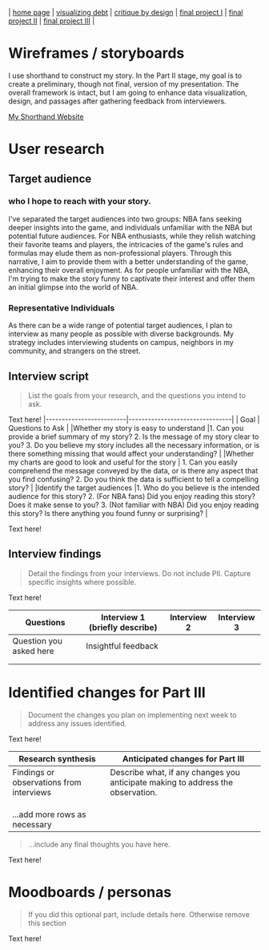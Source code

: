 | [home page](https://cmustudent.github.io/tswd-portfolio-templates/) | [visualizing debt](visualizing-government-debt) | [critique by design](critique-by-design) | [final project I](final-project-part-one) | [final project II](final-project-part-two) | [final project III](final-project-part-three) |

# Wireframes / storyboards

I use shorthand to construct my story. In the Part II stage, my goal is to create a preliminary, though not final, version of my presentation. The overall framework is intact, but I am going to enhance data visualization, design, and passages after gathering feedback from interviewers. 

[My Shorthand Website](https://preview.shorthand.com/FzLgSsiPhXzQjqPj)

# User research 

## Target audience

### who I hope to reach with your story.

I've separated the target audiences into two groups: NBA fans seeking deeper insights into the game, and individuals unfamiliar with the NBA but potential future audiences. For NBA enthusiasts, while they relish watching their favorite teams and players, the intricacies of the game's rules and formulas may elude them as non-professional players. Through this narrative, I aim to provide them with a better understanding of the game, enhancing their overall enjoyment. As for people unfamiliar with the NBA, I'm trying to make the story funny to captivate their interest and offer them an initial glimpse into the world of NBA.

### Representative Individuals
As there can be a wide range of potential target audiences, I plan to interview as many people as possible with diverse backgrounds. My strategy includes interviewing students on campus, neighbors in my community, and strangers on the street.

## Interview script
> List the goals from your research, and the questions you intend to ask. 

Text here!
|-------------------------|--------------------------------|
| Goal | Questions to Ask |
|Whether my story is easy to understand      |1. Can you provide a brief summary of my story? 2. Is the message of my story clear to you? 3. Do you believe my story includes all the necessary information, or is there something missing that would affect your understanding?                  |
|Whether my charts are good to look and useful for the story      | 1. Can you easily comprehend the message conveyed by the data, or is there any aspect that you find confusing? 2. Do you think the data is sufficient to tell a compelling story?                 |
|Identify the target audiences      |1. Who do you believe is the intended audience for this story? 2. (For NBA fans) Did you enjoy reading this story? Does it make sense to you? 3. (Not familiar with NBA) Did you enjoy reading this story? Is there anything you found funny or surprising?                  |


Text here!

## Interview findings
> Detail the findings from your interviews.  Do not include PII.  Capture specific insights where possible.

Text here!

| Questions               | Interview 1 (briefly describe) | Interview 2 | Interview 3 |
|-------------------------|--------------------------------|-------------|-------------|
| Question you asked here | Insightful feedback            |             |             |
|                         |                                |             |             |
|                         |                                |             |             |


# Identified changes for Part III
> Document the changes you plan on implementing next week to address any issues identified.  

Text here!

| Research synthesis                       | Anticipated changes for Part III                                                |
|------------------------------------------|---------------------------------------------------------------------------------|
| Findings or observations from interviews | Describe what, if any changes you anticipate making to address the observation. |
|                                          |                                                                                 |
|                                          |                                                                                 |
|                                          |                                                                                 |
| ...add more rows as necessary            |                                                                                 |

> ...include any final thoughts you have here. 

Text here!

# Moodboards / personas
> If you did this optional part, include details here.  Otherwise remove this section

Text here!

